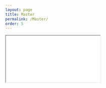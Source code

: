 ```yaml
---
layout: page
title: Master
permalink: /Master/
order: 5
---
```


<iframe id = "PDF-viewer" src = "{{ site.baseurl }}/assets/Thesis.pdf"></iframe>

